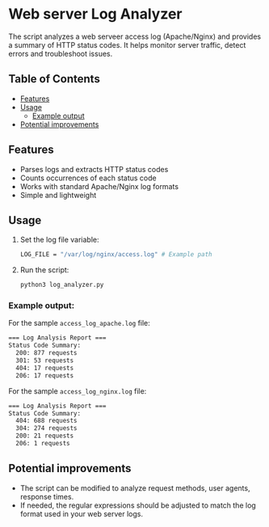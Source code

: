 # Web server Log Analyzer

The script analyzes a web serveer access log (Apache/Nginx) and provides a summary of HTTP status codes. It helps monitor server traffic, detect errors and troubleshoot issues.

## Table of Contents

- [Features](#features)
- [Usage](#usage)
  - [Example output](#example-output)
- [Potential improvements](#potential-improvements)

## Features

- Parses logs and extracts HTTP status codes
- Counts occurrences of each status code
- Works with standard Apache/Nginx log formats
- Simple and lightweight

## Usage

1. Set the log file variable:
   ```bash
   LOG_FILE = "/var/log/nginx/access.log" # Example path
   ```
2. Run the script:
   ```bash
   python3 log_analyzer.py
   ```

### Example output:

For the sample `access_log_apache.log` file:
```bash
=== Log Analysis Report ===
Status Code Summary:
  200: 877 requests
  301: 53 requests
  404: 17 requests
  206: 17 requests
```

For the sample `access_log_nginx.log` file:
```bash
=== Log Analysis Report ===
Status Code Summary:
  404: 688 requests
  304: 274 requests
  200: 21 requests
  206: 1 requests
```

## Potential improvements

- The script can be modified to analyze request methods, user agents, response times.
- If needed, the regular expressions should be adjusted to match the log format used in your web server logs.
